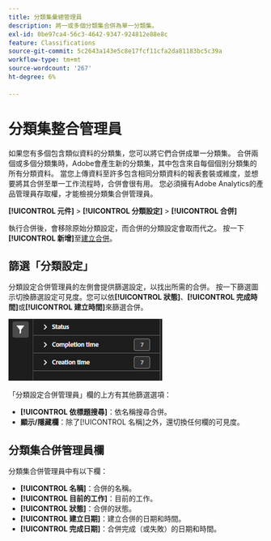 ```yaml
---
title: 分類集彙總管理員
description: 將一或多個分類集合併為單一分類集。
exl-id: 0be97ca4-56c3-4642-9347-924812e88e8c
feature: Classifications
source-git-commit: 5c2643a143e5c8e17fcf11cfa2da81183bc5c39a
workflow-type: tm+mt
source-wordcount: '267'
ht-degree: 6%

---
```


# 分類集整合管理員

如果您有多個包含類似資料的分類集，您可以將它們合併成單一分類集。 合併兩個或多個分類集時，Adobe會產生新的分類集，其中包含來自每個個別分類集的所有分類資料。 當您上傳資料至許多包含相同分類資料的報表套裝或維度，並想要將其合併至單一工作流程時，合併會很有用。 您必須擁有Adobe Analytics的產品管理員存取權，才能檢視分類集合併管理員。

**[!UICONTROL 元件]** > **[!UICONTROL 分類設定]** > **[!UICONTROL 合併]**

執行合併後，會移除原始分類設定，而合併的分類設定會取而代之。 按一下&#x200B;**[!UICONTROL 新增]**&#x200B;至[建立合併](process.md)。

## 篩選「分類設定」

分類設定合併管理員的左側會提供篩選設定，以找出所需的合併。 按一下篩選圖示切換篩選設定可見度。您可以依&#x200B;**[!UICONTROL 狀態]**、**[!UICONTROL 完成時間]**&#x200B;或&#x200B;**[!UICONTROL 建立時間]**&#x200B;來篩選合併。

![分類集合併篩選器](../../assets/classification-set-consolidation-filters.png)

「分類設定合併管理員」欄的上方有其他篩選選項：

* **[!UICONTROL 依標題搜尋]**：依名稱搜尋合併。
* **顯示/隱藏欄**：除了[!UICONTROL 名稱]之外，還切換任何欄的可見度。

## 分類集合併管理員欄

分類集合併管理員中有以下欄：

* **[!UICONTROL 名稱]**：合併的名稱。
* **[!UICONTROL 目前的工作]**：目前的工作。<!-- todo: better description -->
* **[!UICONTROL 狀態]**：合併的狀態。<!-- todo: get list of possible statuses -->
* **[!UICONTROL 建立日期]**：建立合併的日期和時間。
* **[!UICONTROL 完成日期]**：合併完成（或失敗）的日期和時間。
